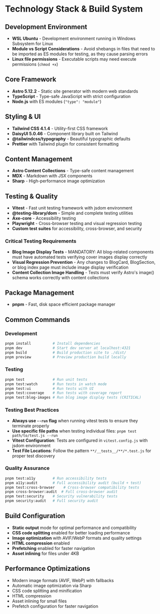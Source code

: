 # Technology Stack & Build System

## Development Environment
- **WSL Ubuntu** - Development environment running in Windows Subsystem for Linux
- **Module vs Script Considerations** - Avoid shebangs in files that need to be imported as ES modules for testing, as they cause parsing errors
- **Linux file permissions** - Executable scripts may need execute permissions (`chmod +x`)

## Core Framework
- **Astro 5.12.2** - Static site generator with modern web standards
- **TypeScript** - Type-safe JavaScript with strict configuration
- **Node.js** with ES modules (`"type": "module"`)

## Styling & UI
- **Tailwind CSS 4.1.4** - Utility-first CSS framework
- **DaisyUI 5.0.46** - Component library built on Tailwind
- **@tailwindcss/typography** - Beautiful typographic defaults
- **Prettier** with Tailwind plugin for consistent formatting

## Content Management
- **Astro Content Collections** - Type-safe content management
- **MDX** - Markdown with JSX components
- **Sharp** - High-performance image optimization

## Testing & Quality
- **Vitest** - Fast unit testing framework with jsdom environment
- **@testing-library/dom** - Simple and complete testing utilities
- **Axe-core** - Accessibility testing
- **Playwright** - Cross-browser testing and visual regression testing
- **Custom test suites** for accessibility, cross-browser, and security

### Critical Testing Requirements
- **Blog Image Display Tests** - MANDATORY: All blog-related components must have automated tests verifying cover images display correctly
- **Visual Regression Prevention** - Any changes to BlogCard, BlogSection, or blog index page must include image display verification
- **Content Collection Image Handling** - Tests must verify Astro's image() schema works correctly with content collections

## Package Management
- **pnpm** - Fast, disk space efficient package manager

## Common Commands

### Development
```bash
pnpm install          # Install dependencies
pnpm dev              # Start dev server at localhost:4321
pnpm build            # Build production site to ./dist/
pnpm preview          # Preview production build locally
```

### Testing
```bash
pnpm test             # Run unit tests
pnpm test:watch       # Run tests in watch mode
pnpm test:ui          # Run tests with UI
pnpm test:coverage    # Run tests with coverage report
pnpm test:blog-images # Run blog image display tests (CRITICAL)
```

### Testing Best Practices
- **Always use `--run` flag** when running vitest tests to ensure they terminate properly
- **Use specific file paths** when testing individual files: `pnpm test path/to/test.js --run`
- **Vitest Configuration**: Tests are configured in `vitest.config.js` with jsdom environment
- **Test File Locations**: Follow the pattern `**/__tests__/**/*.test.js` for proper test discovery

### Quality Assurance
```bash
pnpm test:a11y        # Run accessibility tests
pnpm a11y:audit       # Full accessibility audit (build + test)
pnpm test:cross-browser    # Cross-browser compatibility tests
pnpm cross-browser:audit  # Full cross-browser audit
pnpm test:security    # Security vulnerability tests
pnpm security:audit   # Full security audit
```

## Build Configuration
- **Static output** mode for optimal performance and compatibility
- **CSS code splitting** enabled for better loading performance
- **Image optimization** with AVIF/WebP formats and quality settings
- **HTML compression** enabled
- **Prefetching** enabled for faster navigation
- **Asset inlining** for files under 4KB

## Performance Optimizations
- Modern image formats (AVIF, WebP) with fallbacks
- Automatic image optimization via Sharp
- CSS code splitting and minification
- HTML compression
- Asset inlining for small files
- Prefetch configuration for faster navigation